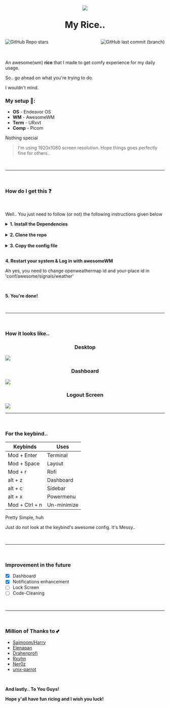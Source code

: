 
<h1 align='center'>
  <img align='center' src='https://github.com/N3k0Ch4n/dotRice/blob/main/.github/hollow-knight-hornet.gif'>
  
  <br>
  
  My Rice..
</h1>

<img align='left' alt="GitHub Repo stars" src="https://img.shields.io/github/stars/N3k0Ch4n/dotRice?color=%23ffefd0&label=Stars&style=for-the-badge&labelColor=ffefd0">
<img align='right' alt="GitHub last commit (branch)" src="https://img.shields.io/github/last-commit/N3k0Ch4n/Another_dotfiles/main?color=%2388aeda&label=Last Update%3F&style=for-the-badge&labelColor=88aeda">

<br>

<br>

<br>

An awesome(wm) **rice** that I made to get comfy experience for my daily usage.<br>

So.. go ahead on what you're trying to do.

I wouldn't mind.

### My setup 🧰:

- **OS** - Endeavor OS
- **WM**   - AwesomeWM
- **Term**  -  URxvt
- **Comp**  -  Picom

Nothing special

> I'm using 1920x1080 screen resolution. Hope things goes perfectly fine for others..

<br>

---

<br>

### How do I get this ❓

<br>

Well.. You just need to follow (or not) the following instructions given below

<details close>

<summary><b>1. Install the Dependencies</b></summary>
  
  - [awesome-git](https://aur.archlinux.org/packages/awesome-git)
  - [mpd-mpris](https://github.com/natsukagami/mpd-mpris)
  - [picom (pijulius fork)](https://github.com/pijulius/picom)
  - jq
  - inotify-tools
  - playerctl
  - brightnessctl
  - pulseaudio
  - network-manager
  - rxvt-unicode
  - mpd
  - ncmpcpp
  - redshift
  - bluez
  - bluez-utils

<br>

**Required Fonts**

- [Material Design Icons](https://materialdesignicons.com/)
- Icomoon
- Iosevka
- AzukifontBI

<br>

And some others I dont remember 💀
  
I Promise I'll list all of them when I get the time, okay?

<br>

For Arch linux (since I use them)

```sh
sudo pacman -S jq inotify-tools playerctl brightnessctl pulseaudio networkmanager rxvt-unicode mpd ncmpcpp \
alsa-utils alsa-plugins alsa-firmware mpc xclip base-devel pamixer redshift
```

</details>

<br>

<details close>

<summary><b>2. Clone the repo</b></summary>

```sh
git clone https://github.com/N3k0Ch4n/dotRice.git
cd dotRice/conf/
git submodule init
git submodule update
```

</details>

<br>

<details close>

<summary><b>3. Copy the config file</b></summary>

```sh
cp -rf cava awesome mpd ncmpcpp picom $HOME/.config/
cp -rf .Xresources .bashrc .vimrc .zshrc $HOME/
cd ..; cp -rf misc/fonts/* $HOME/.local/share/fonts/
fc-cache -v
systemctl enable mpd.service; systemctl start mpd.service
```

</details>

<br>

**4. Restart your system & Log in with awesomeWM**

Ah yes, you need to change openweathermap id and your-place id in 'conf/awesome/signals/weather'

<br>

**5. You're done!**

<br>

---

<br>

### How it looks like..

<h3 align='center'>Desktop</h3>

<img src="https://i.imgur.com/mgE86K9.png">

<br>

<h3 align='center'>Dashboard</h3>

<img src="https://i.imgur.com/wLQSWaD.png">

<br>

<h3 align='center'>Logout Screen</h3>

<img src="https://i.imgur.com/EMpOcgi.png">

<br>

---

<br>

### For the keybind..

| Keybinds    | Uses     |
| ----------- | -------- |
| Mod + Enter | Terminal |
| Mod + Space | Layout   |
| Mod + r     | Rofi      |
| alt + z     | Dashboard|
| alt + c     | Sidebar  |
| alt + x     | Powermenu|
| Mod + Ctrl + n | Un-minimize |

Pretty Simple, huh

Just do not look at the keybind's awesome config. It's Messy..

<br>

---

<br>

### Improvement in the future

- [x] Dashboard 
- [x] Notifications enhancement
- [ ] Lock Screen 
- [ ] Code-Cleaning

<br>

---

<br>

### Million of Thanks to 💕

- [Saimoom/Harry](https://github.com/saimoomedits/dotfiles)
- [Elenapan](https://github.com/elenapan/dotfiles)
- [Drahenprofi](https://github.com/drahenprofi/dotfiles)
- [Rxyhn](https://github.com/rxyhn/dotfiles)
- [Ner0z](https://github.com/ner0z/dotfiles)
- [unix-parrot](https://github.com/unix-parrot)

<br>

**And lastly.. To You Guys!**

**Hope y'all have fun ricing and I wish you luck!**
